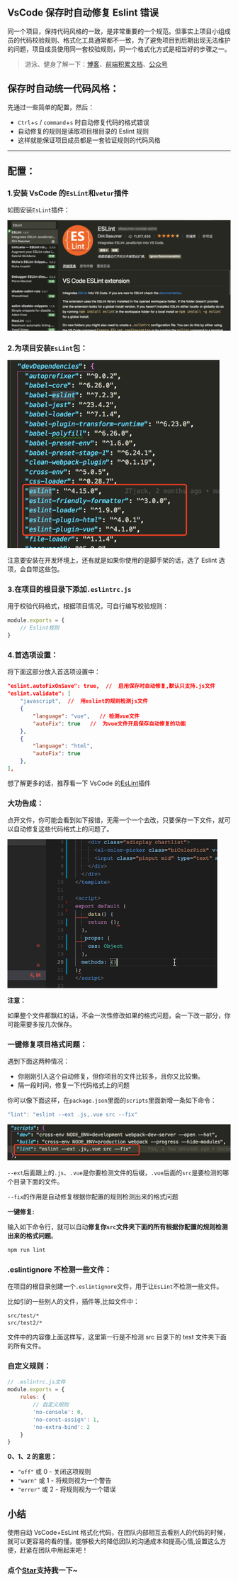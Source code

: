 ## VsCode 保存时自动修复 Eslint 错误

同一个项目，保持代码风格的一致，是非常重要的一个规范。但事实上项目小组成员的代码校验规则、格式化工具通常都不一致，为了避免项目到后期出现无法维护的问题，项目成员使用同一套校验规则，同一个格式化方式是相当好的步骤之一。

> 游泳、健身了解一下：[博客](http://obkoro1.com/)、[前端积累文档](http://obkoro1.com/web_accumulate/accumulate/)、[公众号](https://github.com/OBKoro1/articleImg_src/blob/master/juejin/1631b6f52f7e7015.jpeg?raw=true)

## 保存时自动统一代码风格：

先通过一些简单的配置，然后：

- `Ctrl`+`s` / `command`+`s` 时自动修复代码的格式错误
- 自动修复的规则是读取项目根目录的 Eslint 规则
- 这样就能保证项目成员都是一套验证规则的代码风格

---

## 配置：

### 1.安装 VsCode 的`EsLint`和`vetur`插件

如图安装`EsLint`插件：

![](https://github.com/OBKoro1/articleImg_src/blob/master/juejin/165e132647eca15f?raw=true)

### 2.为项目安装`EsLint`包：

![](https://github.com/OBKoro1/articleImg_src/blob/master/juejin/165e136abe3b1feb?raw=true)

注意要安装在开发环境上，还有就是如果你使用的是脚手架的话，选了 Eslint 选项，会自带这些包。

### 3.在项目的根目录下添加`.eslintrc.js`

用于校验代码格式，根据项目情况，可自行编写校验规则：

```js
module.exports = {
	// Eslint规则
}
```

### 4.首选项设置：

将下面这部分放入首选项设置中：

```json
"eslint.autoFixOnSave": true,  //  启用保存时自动修复,默认只支持.js文件
"eslint.validate": [
    "javascript",  //  用eslint的规则检测js文件
    {
        "language": "vue",   // 检测vue文件
        "autoFix": true   //  为vue文件开启保存自动修复的功能
    },
    {
        "language": "html",
        "autoFix": true
    },
],
```

想了解更多的话，推荐看一下 VsCode 的[EsLint](https://marketplace.visualstudio.com/items?itemName=dbaeumer.vscode-eslint)插件

### 大功告成：

点开文件，你可能会看到如下报错，无需一个一个去改，只要保存一下文件，就可以自动修复这些代码格式上的问题了。

![](https://github.com/OBKoro1/articleImg_src/blob/master/juejin/165e151df42747c4?raw=true)

**注意：**

如果整个文件都飘红的话，不会一次性修改如果的格式问题，会一下改一部分，你可能需要多按几次保存。

### 一键修复项目格式问题：

遇到下面这两种情况：

- 你刚刚引入这个自动修复，但你项目的文件比较多，且你又比较懒。
- 隔一段时间，修复一下代码格式上的问题

你可以像下面这样，在`package.json`里面的`scripts`里面新增一条如下命令：

```js
"lint": "eslint --ext .js,.vue src --fix"
```

![](https://github.com/OBKoro1/articleImg_src/blob/master/juejin/165e1561a9b92866?raw=true)

`--ext`后面跟上的`.js`、`.vue`是你要检测文件的后缀，`.vue`后面的`src`是要检测的哪个目录下面的文件。

`--fix`的作用是自动修复根据你配置的规则检测出来的格式问题

**一键修复:**

输入如下命令行，就可以自动**修复你`src`文件夹下面的所有根据你配置的规则检测出来的格式问题**。

```js
npm run lint
```

### .eslintignore 不检测一些文件：

在项目的根目录创建一个`.eslintignore`文件，用于让`EsLint`不检测一些文件。

比如引的一些别人的文件，插件等,比如文件中：

```
src/test/*
src/test2/*
```

文件中的内容像上面这样写，这里第一行是不检测 src 目录下的 test 文件夹下面的所有文件。

### 自定义规则：

```js
// .eslintrc.js文件
module.exports = {
	rules: {
		// 自定义规则
		'no-console': 0,
		'no-const-assign': 1,
		'no-extra-bind': 2
	}
}
```

**0、1、2 的意思：**

- `"off"` 或 0 - 关闭这项规则
- `"warn"` 或 1 - 将规则视为一个警告
- `"error"` 或 2 - 将规则视为一个错误

## 小结

使用自动 VsCode+EsLint 格式化代码，在团队内部相互去看别人的代码的时候，就可以更容易的看的懂，能够极大的降低团队的沟通成本和提高心情,设置这么方便，赶紧在团队中用起来吧！

<!-- 特殊字符串：用于修改/删除markdown的结尾提示语-->

### 点个[Star](https://boom-bo.github.io/web_accumulation)支持我一下~
